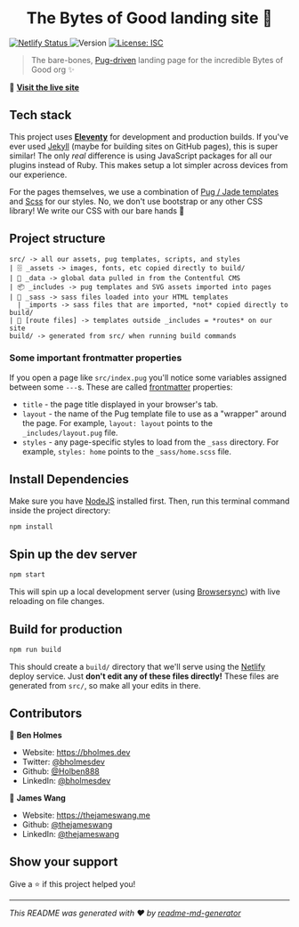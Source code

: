 <h1 align="center">The Bytes of Good landing site 📣</h1>
<p>
  <a href="https://app.netlify.com/sites/bytesofgood/deploys" target="_blank" rel="noreferrer">
    <img src="https://api.netlify.com/api/v1/badges/612768b0-7a88-4d1b-a32a-7c7cf5b8f7da/deploy-status" alt="Netlify Status" />
  </a>
  <img alt="Version" src="https://img.shields.io/badge/version-1.0.0-blue.svg?cacheSeconds=2592000" />
  <a href="#" target="_blank" rel="noreferrer">
    <img alt="License: ISC" src="https://img.shields.io/badge/License-ISC-yellow.svg" />
  </a>
</p>

> The bare-bones, [Pug-driven](https://pugjs.org) landing page for the incredible Bytes of Good org ✨

🚀 [**Visit the live site**](impactpodcast.hack4impact.org)

## Tech stack

This project uses [**Eleventy**](https://11ty.dev) for development and production builds. If you've ever used [Jekyll](https://jekyllrb.com) (maybe for building sites on GitHub pages), this is super similar! The only _real_ difference is using JavaScript packages for all our plugins instead of Ruby. This makes setup a lot simpler across devices from our experience.

For the pages themselves, we use a combination of [Pug / Jade templates](https://pugjs.org/api/getting-started.html) and [Scss](https://sass-lang.com) for our styles. No, we don't use bootstrap or any other CSS library! We write our CSS with our bare hands 💪

## Project structure

```
src/ -> all our assets, pug templates, scripts, and styles
| 🗄 _assets -> images, fonts, etc copied directly to build/
| 📶 _data -> global data pulled in from the Contentful CMS
| 📦 _includes -> pug templates and SVG assets imported into pages
| 💅 _sass -> sass files loaded into your HTML templates
  | _imports -> sass files that are imported, *not* copied directly to build/
| 🚏 [route files] -> templates outside _includes = *routes* on our site
build/ -> generated from src/ when running build commands
```

### Some important frontmatter properties

If you open a page like `src/index.pug` you'll notice some variables assigned between some `---`s. These are called [frontmatter](https://www.11ty.dev/docs/data-frontmatter/) properties:

- `title` - the page title displayed in your browser's tab.
- `layout` - the name of the Pug template file to use as a "wrapper" around the page. For example, `layout: layout` points to the `_includes/layout.pug` file.
- `styles` - any page-specific styles to load from the `_sass` directory. For example, `styles: home` points to the `_sass/home.scss` file.

## Install Dependencies

Make sure you have [NodeJS](https://nodejs.org/en/) installed first. Then, run this terminal command inside the project directory:

```sh
npm install
```

## Spin up the dev server

```sh
npm start
```

This will spin up a local development server (using [Browsersync](https://browsersync.io)) with live reloading on file changes.

## Build for production

```sh
npm run build
```

This should create a `build/` directory that we'll serve using the [Netlify](https://www.netlify.com) deploy service. Just **don't edit any of these files directly!** These files are generated from `src/`, so make all your edits in there.

## Contributors

👤 **Ben Holmes**

* Website: https://bholmes.dev
* Twitter: [@bholmesdev](https://twitter.com/bholmesdev)
* Github: [@Holben888](https://github.com/Holben888)
* LinkedIn: [@bholmesdev](https://linkedin.com/in/bholmesdev)

👤 **James Wang**

* Website: https://thejameswang.me
* Github: [@thejameswang](https://github.com/thejameswang)
* LinkedIn: [@thejameswang](https://www.linkedin.com/in/thejameswang/)

## Show your support

Give a ⭐️ if this project helped you!

***
_This README was generated with ❤️ by [readme-md-generator](https://github.com/kefranabg/readme-md-generator)_
